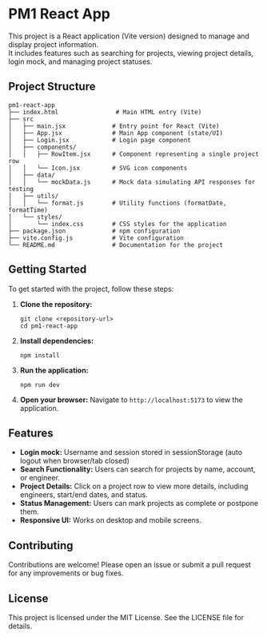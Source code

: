 # PM1 React App

This project is a React application (Vite version) designed to manage and display project information.  
It includes features such as searching for projects, viewing project details, login mock, and managing project statuses.

## Project Structure

```
pm1-react-app
├── index.html                # Main HTML entry (Vite)
├── src
│   ├── main.jsx             # Entry point for React (Vite)
│   ├── App.jsx              # Main App component (state/UI)
│   ├── Login.jsx            # Login page component
│   ├── components/
│   │   ├── RowItem.jsx      # Component representing a single project row
│   │   └── Icon.jsx         # SVG icon components
│   ├── data/
│   │   └── mockData.js      # Mock data simulating API responses for testing
│   ├── utils/
│   │   └── format.js        # Utility functions (formatDate, formatTime)
│   └── styles/
│       └── index.css        # CSS styles for the application
├── package.json             # npm configuration
├── vite.config.js           # Vite configuration
└── README.md                # Documentation for the project
```

## Getting Started

To get started with the project, follow these steps:

1. **Clone the repository:**
   ```
   git clone <repository-url>
   cd pm1-react-app
   ```

2. **Install dependencies:**
   ```
   npm install
   ```

3. **Run the application:**
   ```
   npm run dev
   ```

4. **Open your browser:**
   Navigate to `http://localhost:5173` to view the application.

## Features

- **Login mock:** Username and session stored in sessionStorage (auto logout when browser/tab closed)
- **Search Functionality:** Users can search for projects by name, account, or engineer.
- **Project Details:** Click on a project row to view more details, including engineers, start/end dates, and status.
- **Status Management:** Users can mark projects as complete or postpone them.
- **Responsive UI:** Works on desktop and mobile screens.

## Contributing

Contributions are welcome! Please open an issue or submit a pull request for any improvements or bug fixes.

## License

This project is licensed under the MIT License. See the LICENSE file for details.